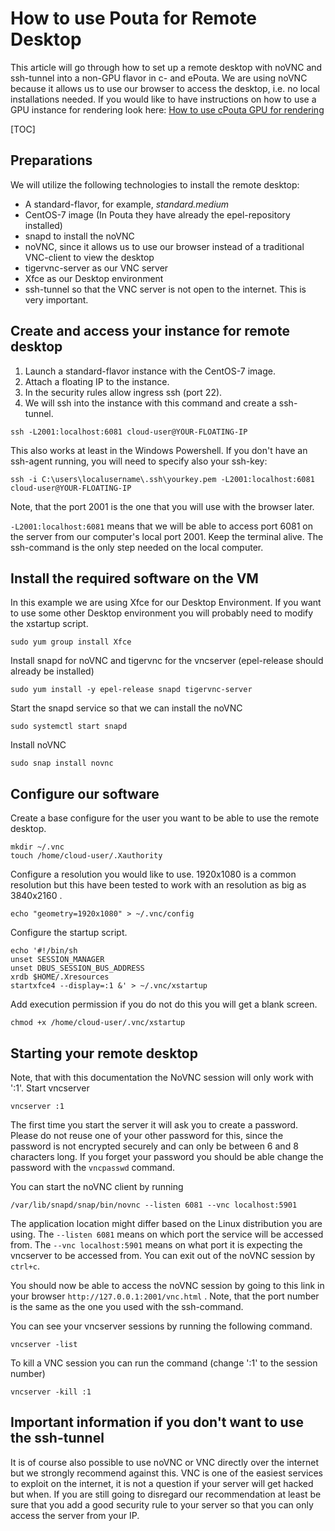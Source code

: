 # How to use Pouta for Remote Desktop

This article will go through how to set up a remote desktop with noVNC and
ssh-tunnel into a non-GPU flavor in c- and ePouta. We are using noVNC because
it allows us to use our browser to access the desktop, i.e. no 
local installations needed. If you would like to have
instructions on how to use a GPU instance for rendering look
here: [How to use cPouta GPU for rendering](how-to-use-cpouta-gpu-for-rendering.md)

[TOC]

## Preparations
We will utilize the following technologies to install the remote desktop:

  - A standard-flavor, for example, _standard.medium_ 
  - CentOS-7 image (In Pouta they have already the epel-repository installed)
  - snapd to install the noVNC
  - noVNC, since it allows us to use our browser instead of a traditional VNC-client to view the desktop
  - tigervnc-server as our VNC server
  - Xfce as our Desktop environment
  - ssh-tunnel so that the VNC server is not open to the internet. This is very
important.

## Create and access your instance for remote desktop

1. Launch a standard-flavor instance with the CentOS-7 image.
2. Attach a floating IP to the instance.
3. In the security rules allow ingress ssh (port 22).
4. We will ssh into the instance with this command and create a ssh-tunnel. 
```
ssh -L2001:localhost:6081 cloud-user@YOUR-FLOATING-IP
```
This also works at least in the Windows Powershell. If you don't have
an ssh-agent running, you will need to specify also your ssh-key:
```
ssh -i C:\users\localusername\.ssh\yourkey.pem -L2001:localhost:6081 cloud-user@YOUR-FLOATING-IP
```
Note, that the port 2001 is the one that you will use with the browser later.
    
`-L2001:localhost:6081` means that we will be able to access port 6081 on the server
from our computer's local port 2001. Keep the terminal alive. The ssh-command is the only step
needed on the local computer.

## Install the required software on the VM

In this example we are using Xfce for our Desktop Environment. If you want to use
some other Desktop environment you will probably need to modify the
xstartup script.

```
sudo yum group install Xfce
```

Install snapd for noVNC and tigervnc for the vncserver (epel-release should already be installed)

```
sudo yum install -y epel-release snapd tigervnc-server
```

Start the snapd service so that we can install the noVNC

```
sudo systemctl start snapd
```

Install noVNC

```
sudo snap install novnc
```

## Configure our software

Create a base configure for the user you want to be able to use the remote desktop.

```
mkdir ~/.vnc
touch /home/cloud-user/.Xauthority
```

Configure a resolution you would like to use. 1920x1080 is a common resolution
but this have been tested to work with an resolution as big as 3840x2160 .

```
echo "geometry=1920x1080" > ~/.vnc/config
```

Configure the startup script.

```
echo '#!/bin/sh
unset SESSION_MANAGER
unset DBUS_SESSION_BUS_ADDRESS
xrdb $HOME/.Xresources
startxfce4 --display=:1 &' > ~/.vnc/xstartup
```

Add execution permission if you do not do this you will get a blank screen.

```
chmod +x /home/cloud-user/.vnc/xstartup
```

## Starting your remote desktop

Note, that with this documentation the NoVNC session will only work with ':1'.
Start vncserver

```
vncserver :1
```

The first time you start the server it will ask you to create a password. Please
do not reuse one of your other password for this, since the password is not
encrypted securely and can only be between 6 and 8 characters long. If you
forget your password you should be able change the password with the `vncpasswd`
command.

You can start the noVNC client by running

```
/var/lib/snapd/snap/bin/novnc --listen 6081 --vnc localhost:5901
```

The application location might differ based on the Linux distribution you are using.
The `--listen 6081` means on which port the service will be accessed from. The
`--vnc localhost:5901` means on what port it is expecting the vncserver to be 
accessed from. You can exit out of the noVNC session by `ctrl+c`.

You should now be able to access the noVNC session by going to this link in
your browser `http://127.0.0.1:2001/vnc.html` . Note, that the port number is the
same as the one you used with the ssh-command.

You can see your vncserver sessions by running the following command.

```
vncserver -list
```

To kill a VNC session you can run the command (change ':1' to the session number)

```
vncserver -kill :1
```

## Important information if you don't want to use the ssh-tunnel

It is of course also possible to use noVNC or VNC directly over the internet
but we strongly recommend against this. VNC is one of the easiest services to
exploit on the internet, it is not a question if your server will get hacked 
but when. If you are still going to disregard our recommendation at least be sure
that you add a good security rule to your server so that you can only access the
server from your IP.
